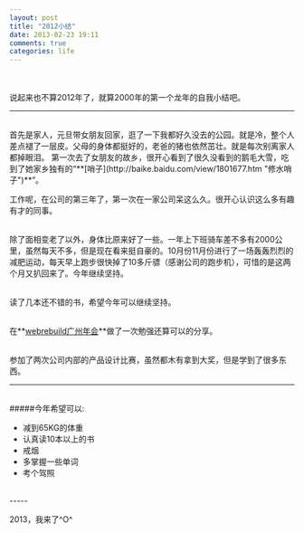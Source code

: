 ```yaml
---
layout: post
title: "2012小结"
date: 2013-02-23 19:11
comments: true
categories: life
---
```

    


<br>
<br>
说起来也不算2012年了，就算2000年的第一个龙年的自我小结吧。

<br>

------
<br>
首先是家人，元旦带女朋友回家，逛了一下我都好久没去的公园。就是冷，整个人差点褪了一层皮。父母的身体都挺好的，老爸的猪也依然茁壮。就是每次别离家人都掉眼泪。     
第一次去了女朋友的故乡，很开心看到了很久没看到的鹅毛大雪，吃到了她家乡独有的“**[哨子](http://baike.baidu.com/view/1801677.htm "修水哨子")**”。           

<br>


工作呢，在公司的第三年了，第一次在一家公司呆这么久。很开心认识这么多有趣有才的同事。    
<br>  




除了面相变老了以外，身体比原来好了一些。一年上下班骑车差不多有2000公里，虽然每天不多，但是现在看来挺自豪的。10月份11月份进行了一场轰轰烈烈的减肥运动，每天早上跑步很快掉了10多斤骠（感谢公司的跑步机），可惜的是这两个月又扒回来了。今年继续坚持。    
<br>

读了几本还不错的书，希望今年可以继续坚持。     
<br>

在**[webrebuild广州年会](http://webrebuild.org/guangzhou/ "webrebuild")**做了一次勉强还算可以的分享。

<br>
参加了两次公司内部的产品设计比赛，虽然都木有拿到大奖，但是学到了很多东西。

<br>


-----   
<br>
#####今年希望可以:

* 减到65KG的体重
* 认真读10本以上的书
* 戒烟
* 多掌握一些单词
* 考个驾照

<br>
-----   
<br>

2013，我来了^O^


